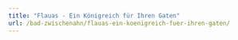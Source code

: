 ```yaml
---
title: "Flauas - Ein Königreich für Ihren Gaten"
url: /bad-zwischenahn/flauas-ein-koenigreich-fuer-ihren-gaten/
---
```

